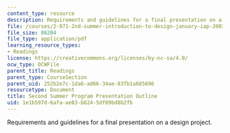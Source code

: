 ```yaml
---
content_type: resource
description: Requirements and guidelines for a final presentation on a design project.
file: /courses/2-971-2nd-summer-introduction-to-design-january-iap-2003/1e1b597d6afaae83b6245df09bd8b2fb_presentation_requirements.pdf
file_size: 86204
file_type: application/pdf
learning_resource_types:
- Readings
license: https://creativecommons.org/licenses/by-nc-sa/4.0/
ocw_type: OCWFile
parent_title: Readings
parent_type: CourseSection
parent_uid: 252b2e7c-1da6-ad66-34ae-83fb1a685696
resourcetype: Document
title: Second Summer Program Presentation Outline
uid: 1e1b597d-6afa-ae83-b624-5df09bd8b2fb
---
```

Requirements and guidelines for a final presentation on a design project.